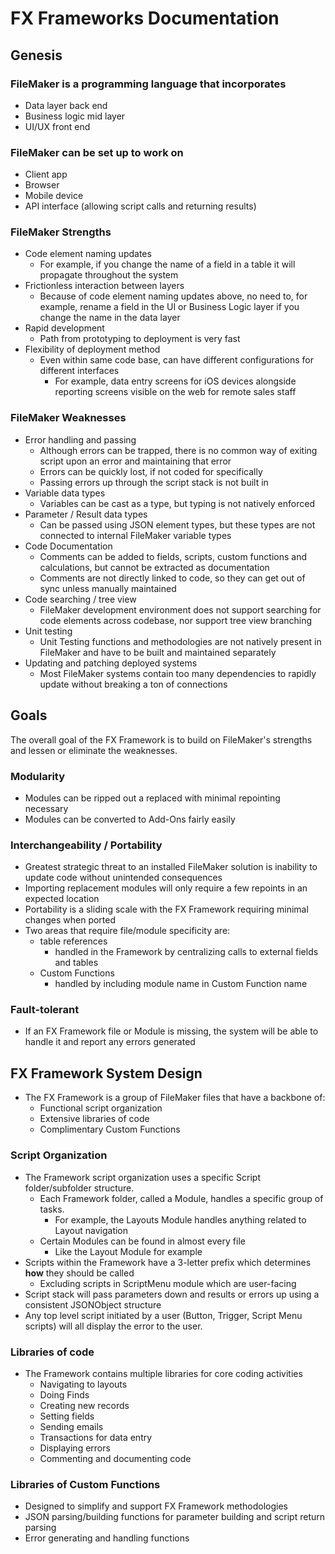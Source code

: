 # FX Frameworks Documentation

## Genesis

### FileMaker is a programming language that incorporates
  - Data layer back end
  - Business logic mid layer
  - UI/UX front end
 
### FileMaker can be set up to work on
  - Client app
  - Browser
  - Mobile device
  - API interface (allowing script calls and returning results)

### FileMaker Strengths
- Code element naming updates
  - For example, if you change the name of a field in a table it will propagate throughout the system
- Frictionless interaction between layers
  - Because of code element naming updates above, no need to, for example, rename a field in the UI or Business Logic layer if you change the name in the data layer
- Rapid development
  - Path from prototyping to deployment is very fast
- Flexibility of deployment method
  - Even within same code base, can have different configurations for different interfaces
    - For example, data entry screens for iOS devices alongside reporting screens visible on the web for remote sales staff 

### FileMaker Weaknesses
- Error handling and passing
  - Although errors can be trapped, there is no common way of exiting script upon an error and maintaining that error
  - Errors can be quickly lost, if not coded for specifically
  - Passing errors up through the script stack is not built in
- Variable data types
  - Variables can be cast as a type, but typing is not natively enforced
- Parameter / Result data types
  - Can be passed using JSON element types, but these types are not connected to internal FileMaker variable types 
- Code Documentation
  - Comments can be added to fields, scripts, custom functions and calculations, but cannot be extracted as documentation
  - Comments are not directly linked to code, so they can get out of sync unless manually maintained
- Code searching / tree view
  - FileMaker development environment does not support searching for code elements across codebase, nor support tree view branching
- Unit testing 
  - Unit Testing functions and methodologies are not natively present in FileMaker and have to be built and maintained separately
- Updating and patching deployed systems
  - Most FileMaker systems contain too many dependencies to rapidly update without breaking a ton of connections


## Goals

The overall goal of the FX Framework is to build on FileMaker's strengths and lessen or eliminate the weaknesses.

### Modularity
  - Modules can be ripped out a replaced with minimal repointing necessary
  - Modules can be converted to Add-Ons fairly easily

### Interchangeability / Portability 
  - Greatest strategic threat to an installed FileMaker solution is inability to update code without unintended consequences
  - Importing replacement modules will only require a few repoints in an expected location
  - Portability is a sliding scale with the FX Framework requiring minimal changes when ported
  - Two areas that require file/module specificity are:
    - table references
      - handled in the Framework by centralizing calls to external fields and tables
    - Custom Functions
      -  handled by including module name in Custom Function name

### Fault-tolerant
  - If an FX Framework file or Module is missing, the system will be able to handle it and report any errors generated


## FX Framework System Design

- The FX Framework is a group of FileMaker files that have a backbone of:
  - Functional script organization
  - Extensive libraries of code
  - Complimentary Custom Functions

### Script Organization
- The Framework script organization uses a specific Script folder/subfolder structure.
  - Each Framework folder, called a Module, handles a specific group of tasks.
    - For example, the Layouts Module handles anything related to Layout navigation 
  - Certain Modules can be found in almost every file
    - Like the Layout Module for example
- Scripts within the Framework have a 3-letter prefix which determines **how** they should be called
  - Excluding scripts in ScriptMenu module which are user-facing
- Script stack will pass parameters down and results or errors up using a consistent JSONObject structure
-  Any top level script initiated by a user (Button, Trigger, Script Menu scripts) will all display the error to the user.

### Libraries of code
- The Framework contains multiple libraries for core coding activities
  - Navigating to layouts
  - Doing Finds
  - Creating new records
  - Setting fields
  - Sending emails 
  - Transactions for data entry
  - Displaying errors
  - Commenting and documenting code

### Libraries of Custom Functions
- Designed to simplify and support FX Framework methodologies
- JSON parsing/building functions for parameter building and script return parsing
- Error generating and handling functions
